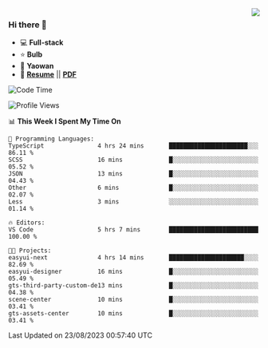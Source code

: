 <img align="right" src="https://github-readme-stats.vercel.app/api?username=LolipopJ&show_icons=true&count_private=true&hide_title=true&include_all_commits=true&theme=vue">

### Hi there 👋

- :computer: **Full-stack**
- :star: **Bulb**
- :pill: **Yaowan**
- :milky_way: [**Resume**](https://lolipopj.github.io/resume/) || [**PDF**](https://cdn.jsdelivr.net/gh/lolipopj/resume/export/resume-en.pdf)

<!--START_SECTION:waka-->
![Code Time](http://img.shields.io/badge/Code%20Time-1%2C568%20hrs%2058%20mins-blue)

![Profile Views](http://img.shields.io/badge/Profile%20Views-2-blue)

📊 **This Week I Spent My Time On** 

```text
💬 Programming Languages: 
TypeScript               4 hrs 24 mins       ██████████████████████░░░   86.11 % 
SCSS                     16 mins             █░░░░░░░░░░░░░░░░░░░░░░░░   05.52 % 
JSON                     13 mins             █░░░░░░░░░░░░░░░░░░░░░░░░   04.43 % 
Other                    6 mins              █░░░░░░░░░░░░░░░░░░░░░░░░   02.07 % 
Less                     3 mins              ░░░░░░░░░░░░░░░░░░░░░░░░░   01.14 % 

🔥 Editors: 
VS Code                  5 hrs 7 mins        █████████████████████████   100.00 % 

🐱‍💻 Projects: 
easyui-next              4 hrs 14 mins       █████████████████████░░░░   82.69 % 
easyui-designer          16 mins             █░░░░░░░░░░░░░░░░░░░░░░░░   05.49 % 
gts-third-party-custom-de13 mins             █░░░░░░░░░░░░░░░░░░░░░░░░   04.38 % 
scene-center             10 mins             █░░░░░░░░░░░░░░░░░░░░░░░░   03.41 % 
gts-assets-center        10 mins             █░░░░░░░░░░░░░░░░░░░░░░░░   03.41 % 
```


 Last Updated on 23/08/2023 00:57:40 UTC
<!--END_SECTION:waka-->
